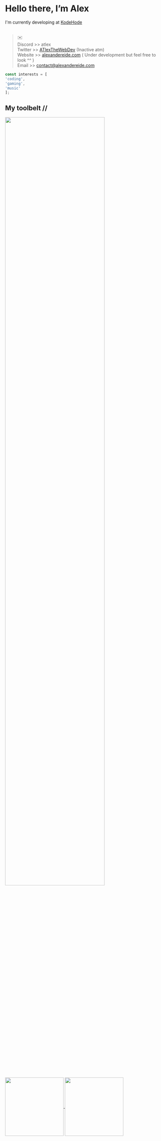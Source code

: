 # Hello there, I’m Alex
I'm currently developing at <a href="https://www.kodehode.no/" target="_blank">KodeHode</a><br><br>

>:envelope: <br> Discord >> atlex <br> Twitter >> <a href="https://x.com/ATlexTheWebDev" target="_blank">ATlexTheWebDev</a> (Inactive atm) <br> Website >> <a href="https://www.alexandereide.com/" target="_blank">alexandereide.com</a> ( Under development but feel free to look ^^ ) <br> Email >> contact@alexandereide.com
```js
const interests = [
'coding',
'gaming',
'music'
];
```

## My toolbelt //
<img width="80%" src="https://skillicons.dev/icons?i=js,ts,html,css,react,figma,java,nodejs,express,discordjs,sqlite,postgres,supabase,vercel,vite,git,linux">

<a href="#">
  <img height=190 align="center" src="https://github-readme-stats.vercel.app/api?username=atlexeide&show_icons=true&hide=prs,issues,contribs&rank_icon=github&theme=midnight-purple" />
</a>
<a href="#">
  <img height=190 align="center" src="https://github-readme-stats.vercel.app/api/top-langs/?username=atlexeide&hide_progress=false&theme=midnight-purple" />
</a>
